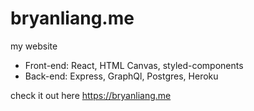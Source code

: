 # bryanliang.me
my website 

- Front-end: React, HTML Canvas, styled-components
- Back-end: Express, GraphQl, Postgres, Heroku

check it out here https://bryanliang.me

